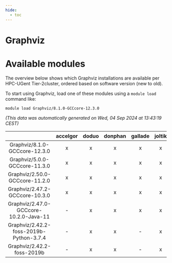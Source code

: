 ```yaml
---
hide:
  - toc
---
```


Graphviz
========

# Available modules


The overview below shows which Graphviz installations are available per HPC-UGent Tier-2cluster, ordered based on software version (new to old).

To start using Graphviz, load one of these modules using a `module load` command like:

```shell
module load Graphviz/8.1.0-GCCcore-12.3.0
```

*(This data was automatically generated on Wed, 04 Sep 2024 at 13:43:19 CEST)*  

| |accelgor|doduo|donphan|gallade|joltik|shinx|skitty|
| :---: | :---: | :---: | :---: | :---: | :---: | :---: | :---: |
|Graphviz/8.1.0-GCCcore-12.3.0|x|x|x|x|x|x|x|
|Graphviz/5.0.0-GCCcore-11.3.0|x|x|x|x|x|-|x|
|Graphviz/2.50.0-GCCcore-11.2.0|x|x|x|x|x|-|x|
|Graphviz/2.47.2-GCCcore-10.3.0|x|x|x|x|x|-|x|
|Graphviz/2.47.0-GCCcore-10.2.0-Java-11|-|x|x|x|x|-|x|
|Graphviz/2.42.2-foss-2019b-Python-3.7.4|-|x|x|-|x|-|x|
|Graphviz/2.42.2-foss-2019b|-|x|x|-|x|-|x|
